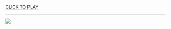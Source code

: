 
<a href="https://premium76.site?title=dress_up_games_unblocked&ref=13M">CLICK TO PLAY</a></h3>
<hr>

<a href="https://premium76.site?title=dress_up_games_unblocked&ref=13M"><img src="https://clearcache.store/games.png"></a>


